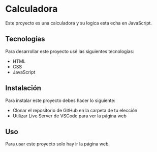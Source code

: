 # Calculadora

Este proyecto es una calculadora y su logica esta echa en JavaScript.

## Tecnologías

Para desarrollar este proyecto usé las siguientes tecnologías:

- HTML
- CSS
- JavaScript

## Instalación

Para instalar este proyecto debes hacer lo siguiente:

- Clonar el repositorio de GitHub en la carpeta de tu elección
- Utilizar Live Server de VSCode para ver la página web

## Uso

Para usar este proyecto solo hay ir la página web.